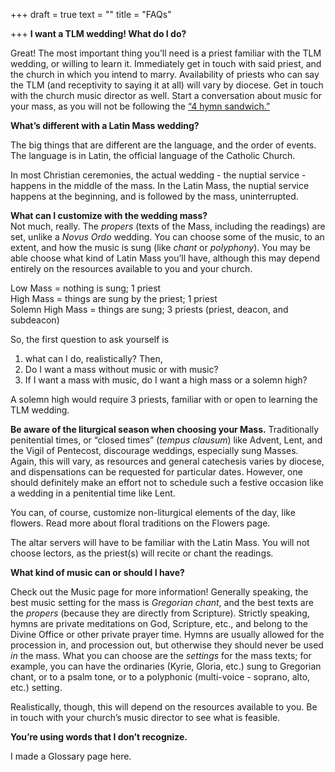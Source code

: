 +++
draft = true
text = ""
title = "FAQs"

+++
**I want a TLM wedding! What do I do?**

Great! The most important thing you’ll need is a priest familiar with the TLM wedding, or willing to learn it. Immediately get in touch with said priest, and the church in which you intend to marry. Availability of priests who can say the TLM (and receptivity to saying it at all) will vary by diocese. Get in touch with the church music director as well. Start a conversation about music for your mass, as you will not be following the [“4 hymn sandwich.”](https://www.catholiceducation.org/en/culture/music/propers-of-the-mass-vs-the-four-hymn-sandwich.html)

**What’s different with a Latin Mass wedding?**

The big things that are different are the language, and the order of events. The language is in Latin, the official language of the Catholic Church. 

In most Christian ceremonies, the actual wedding - the nuptial service - happens in the middle of the mass. In the Latin Mass, the nuptial service happens at the beginning, and is followed by the mass, uninterrupted.

**What can I customize with the wedding mass?**   
Not much, really. The _propers_ (texts of the Mass, including the readings) are set, unlike a _Novus Ordo_ wedding. You can choose some of the music, to an extent, and how the music is sung (like _chant_ or _polyphony_). You may be able choose what kind of Latin Mass you’ll have, although this may depend entirely on the resources available to you and your church.

Low Mass = nothing is sung; 1 priest  
High Mass = things are sung by the priest; 1 priest  
Solemn High Mass = things are sung; 3 priests (priest, deacon, and subdeacon)

So, the first question to ask yourself is

1) what can I do, realistically? Then,  
2) Do I want a mass without music or with music?  
3) If I want a mass with music, do I want a high mass or a solemn high?

A solemn high would require 3 priests, familiar with or open to learning the TLM wedding.

**Be aware of the liturgical season when choosing your Mass.** Traditionally penitential times, or “closed times” (_tempus clausum_) like Advent, Lent, and the Vigil of Pentecost, discourage weddings, especially sung Masses. Again, this will vary, as resources and general catechesis varies by diocese, and dispensations can be requested for particular dates. However, one should definitely make an effort not to schedule such a festive occasion like a wedding in a penitential time like Lent.

You can, of course, customize non-liturgical elements of the day, like flowers. Read more about floral traditions on the Flowers page.

The altar servers will have to be familiar with the Latin Mass. You will not choose lectors, as the priest(s) will recite or chant the readings.

**What kind of music can or should I have?**

Check out the Music page for more information! Generally speaking, the best music setting for the mass is _Gregorian chant_, and the best texts are the _propers_ (because they are directly from Scripture). Strictly speaking, hymns are private meditations on God, Scripture, etc., and belong to the Divine Office or other private prayer time. Hymns are usually allowed for the procession in, and procession out, but otherwise they should never be used _in_ the mass. What you can choose are the _settings_ for the mass texts; for example, you can have the ordinaries (Kyrie, Gloria, etc.) sung to Gregorian chant, or to a psalm tone, or to a polyphonic (multi-voice - soprano, alto, etc.) setting.

Realistically, though, this will depend on the resources available to you. Be in touch with your church’s music director to see what is feasible.

**You’re using words that I don’t recognize.** 

I made a Glossary page here.